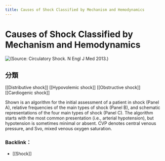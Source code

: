 ```yaml
---
title: Causes of Shock Classified by Mechanism and Hemodynamics
---
```

# Causes of Shock Classified by Mechanism and Hemodynamics
![(Source: Circulatory Shock. N Engl J Med 2013.)](https://i.imgur.com/x3fwWJT.jpg)

## 分類
[[Distributive shock]]
[[Hypovolemic shock]]
[[Obstructive shock]]
[[Cardiogenic shock]]

Shown is an algorithm for the initial assessment of a patient in shock (Panel A), relative frequencies of the main types of shock (Panel B), and schematic representations of the four main types of shock (Panel C). The algorithm starts with the most common presentation (i.e., arterial hypotension), but hypotension is sometimes minimal or absent. CVP denotes central venous pressure, and Svo, mixed venous oxygen saturation.


### Backlink：

- [[Shock]]
